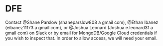 # DFE
Contact @Shane Parslow (shaneparslow808 a gmail com), @Ethan Ibanez (eibanez11173 a gmail com), or @Joshua Leonard (Joshua.e.leonard31 a gmail com) on Slack or by email for MongoDB/Google Cloud credentials if you wish to inspect that. In order to allow access, we will need your email.

